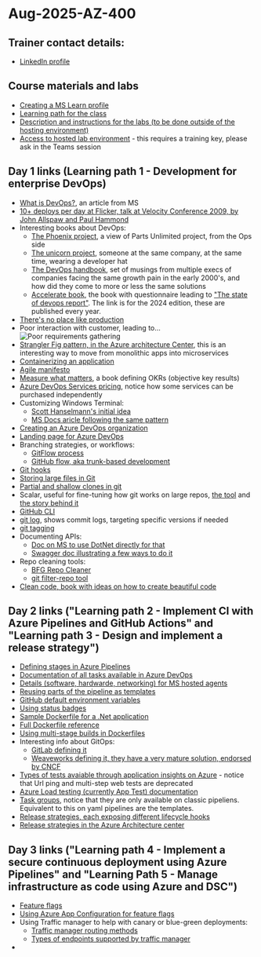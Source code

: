 # Aug-2025-AZ-400

## Trainer contact details:
- [LinkedIn profile](https://www.linkedin.com/in/renatodealmeidamartins/)


## Course materials and labs
- [Creating a MS Learn profile](https://www.aka.ms/MyMicrosoftLearnProfile)
- [Learning path for the class](https://learn.microsoft.com/en-us/training/courses/az-400t00)
- [Description and instructions for the labs (to be done outside of the hosting environment)](https://aka.ms/az400-labs)
- [Access to hosted lab environment](https://esi.learnondemand.net/) - this requires a training key, please ask in the Teams session
## Day 1 links (Learning path 1 - Development for enterprise DevOps)
- [What is DevOps?](https://learn.microsoft.com/en-us/devops/what-is-devops), an article from MS
- [10+ deploys per day at Flicker, talk at Velocity Conference 2009, by John Allspaw and Paul Hammond](https://www.youtube.com/watch?v=LdOe18KhtT4&t=12s)
- Interesting books about DevOps:
  - [The Phoenix project](https://www.amazon.com/Phoenix-Project-bestselling-author-Unicorn/dp/1950508943/), a view of Parts Unlimited project, from the Ops side
  - [The unicorn project](https://www.amazon.com/Unicorn-Project-Developers-Disruption-Thriving/dp/1942788762/), someone at the same company, at the same time, wearing a developer hat
  - [The DevOps handbook](https://www.amazon.com/DevOps-Handbook-World-Class-Reliability-Organizations/dp/1950508404/), set of musings from multiple execs of companies facing the same growth pain in the early 2000's, and how did they come to more or less the same solutions
  - [Accelerate book](https://www.amazon.com/Accelerate-Software-Performing-Technology-Organizations/dp/1942788339/), the book with questionnaire leading to ["The state of devops report"](https://services.google.com/fh/files/misc/2024_final_dora_report.pdf). The link is for the 2024 edition, these are published every year.
- [There's no place like production](https://imwrightshardcode.com/2010/12/theres-no-place-like-production/)
- Poor interaction with customer, leading to...![Poor requirements gathering](https://miro.medium.com/v2/resize:fit:720/format:webp/1*SY1SmBI-eFiVK5HlVzTBUg.jpeg)
- [Strangler Fig pattern, in the Azure architecture Center](https://learn.microsoft.com/en-us/azure/architecture/patterns/strangler-fig), this is an interesting way to move from monolithic apps into microservices
- [Containerizing an application](https://learn.microsoft.com/en-us/dotnet/core/docker/build-container?tabs=windows&pivots=dotnet-9-0)
- [Agile manifesto](https://agilemanifesto.org/)
- [Measure what matters](https://www.amazon.com/Measure-What-Matters-Google-Foundation/dp/0525536221/), a book defining OKRs (objective key results)  
- [Azure DevOps Services pricing](https://azure.microsoft.com/en-us/pricing/details/devops/azure-devops-services/), notice how some services can be purchased independently
- Customizing Windows Terminal:
  - [Scott Hanselmann's initial idea](https://www.hanselman.com/blog/my-ultimate-powershell-prompt-with-oh-my-posh-and-the-windows-terminal)
  - [MS Docs aricle following the same pattern](https://learn.microsoft.com/en-us/windows/terminal/tutorials/custom-prompt-setup)
- [Creating an Azure DevOps organization](https://go.microsoft.com/fwlink/?LinkId=307137)
- [Landing page for Azure DevOps](https://dev.azure.com/)
- Branching strategies, or workflows:
  - [GitFlow process](https://nvie.com/posts/a-successful-git-branching-model/)
  - [GitHub flow, aka trunk-based development](https://docs.github.com/en/get-started/using-github/github-flow)
- [Git hooks](https://git-scm.com/book/ms/v2/Customizing-Git-Git-Hooks)
- [Storing large files in Git](https://github.com/git-lfs/git-lfs)
- [Partial and shallow clones in git](https://github.blog/open-source/git/get-up-to-speed-with-partial-clone-and-shallow-clone/)
- Scalar, useful for fine-tuning how git works on large repos, [the tool](https://git-scm.com/docs/scalar) and [the story behind it](https://github.blog/open-source/git/the-story-of-scalar/)
- [GitHub CLI](https://cli.github.com/manual/gh)
- [git log](https://git-scm.com/docs/git-log), shows commit logs, targeting specific versions if needed
- [git tagging](https://git-scm.com/book/en/v2/Git-Basics-Tagging)
- Documenting APIs:
  - [Doc on MS to use DotNet directly for that](https://learn.microsoft.com/en-us/aspnet/core/fundamentals/openapi/overview?view=aspnetcore-9.0)
  - [Swagger doc illustrating a few ways to do it](https://swagger.io/resources/articles/documenting-apis-with-swagger/)
- Repo cleaning tools:
  - [BFG Repo Cleaner](https://rtyley.github.io/bfg-repo-cleaner/)
  - [git filter-repo tool](https://github.com/newren/git-filter-repo)
- [Clean code, book with ideas on how to create beautiful code](https://www.amazon.com/Clean-Code-Handbook-Software-Craftsmanship/dp/0132350882/)

## Day 2 links ("Learning path 2 - Implement CI with Azure Pipelines and GitHub Actions" and "Learning path 3 - Design and implement a release strategy")
- [Defining stages in Azure Pipelines](https://learn.microsoft.com/en-us/azure/devops/pipelines/process/stages?view=azure-devops&tabs=yaml)
- [Documentation of all tasks available in Azure DevOps](https://learn.microsoft.com/en-us/azure/devops/pipelines/tasks/reference/?view=azure-pipelines&viewFallbackFrom=azure-devops)
- [Details (software, hardwarde, networking) for MS hosted agents](https://learn.microsoft.com/en-us/azure/devops/pipelines/agents/hosted?view=azure-devops&tabs=windows-images%2Cyaml)
- [Reusing parts of the pipeline as templates](https://learn.microsoft.com/en-us/azure/devops/pipelines/process/templates?view=azure-devops&pivots=templates-includes)
- [GitHub default environment variables](https://docs.github.com/en/actions/reference/workflows-and-actions/variables)
- [Using status badges](https://docs.github.com/en/actions/how-tos/monitor-workflows/add-a-status-badge)
- [Sample Dockerfile for a .Net application](https://github.com/dockersamples/dotnet-album-viewer/blob/master/docker/app/Dockerfile)
- [Full Dockerfile reference](https://docs.docker.com/reference/dockerfile/)
- [Using multi-stage builds in Dockerfiles](https://docs.docker.com/build/building/multi-stage/)
- Interesting info about GitOps:
  - [GitLab defining it](https://about.gitlab.com/topics/gitops/)
  - [Weaveworks defining it, they have a very mature solution, endorsed by CNCF](https://docs.gitops.weaveworks.org/docs/intro-weave-gitops/)
- [Types of tests avaiable through application insights on Azure](https://learn.microsoft.com/en-us/azure/azure-monitor/app/availability?tabs=standard) - notice that Url ping and multi-step web tests are deprecated
- [Azure Load testing (currently App Test) documentation](https://learn.microsoft.com/en-us/azure/app-testing/load-testing/overview-what-is-azure-load-testing)
- [Task groups](https://learn.microsoft.com/en-us/azure/devops/pipelines/release/task-groups?view=azure-devops), notice that they are only available on classic pipeliens. Equivalent to this on yaml pipelines are the templates.
- [Release strategies, each exposing different lifecycle hooks](https://learn.microsoft.com/en-us/azure/devops/pipelines/process/deployment-jobs?view=azure-devops)
- [Release strategies in the Azure Architecture center](https://learn.microsoft.com/en-us/azure/architecture/microservices/ci-cd)

## Day 3 links ("Learning path 4 - Implement a secure continuous deployment using Azure Pipelines" and "Learning Path 5 - Manage infrastructure as code using Azure and DSC")
- [Feature flags](https://martinfowler.com/articles/feature-toggles.html)
- [Using Azure App Configuration for feature flags](https://learn.microsoft.com/en-us/azure/azure-app-configuration/manage-feature-flags?tabs=azure-portal)
- Using Traffic manager to help with canary or blue-green deployments:
  - [Traffic manager routing methods](https://learn.microsoft.com/en-us/azure/traffic-manager/traffic-manager-routing-methods)
  - [Types of endpoints supported by traffic manager](https://learn.microsoft.com/en-us/azure/traffic-manager/traffic-manager-endpoint-types)
- 
